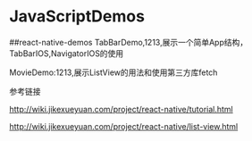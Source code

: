 # JavaScriptDemos
##react-native-demos
TabBarDemo,1213,展示一个简单App结构，TabBarIOS,NavigatorIOS的使用

MovieDemo:1213,展示ListView的用法和使用第三方库fetch

参考链接

http://wiki.jikexueyuan.com/project/react-native/tutorial.html

http://wiki.jikexueyuan.com/project/react-native/list-view.html 

